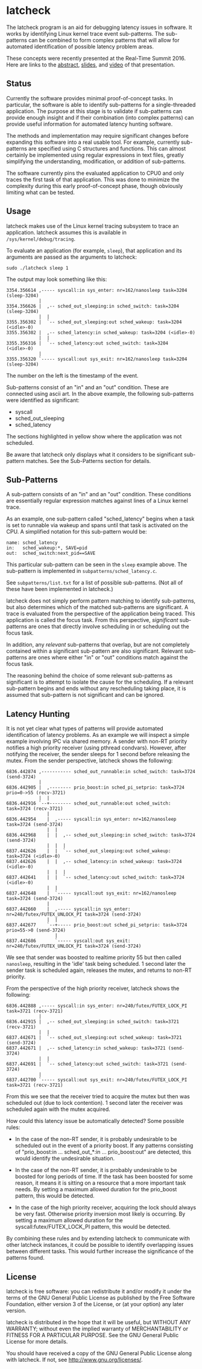 # latcheck

The latcheck program is an aid for debugging latency issues in software. It
works by identifying Linux kernel trace event sub-patterns. The sub-patterns
can be combined to form complex patterns that will allow for automated
identification of possible latency problem areas.

These concepts were recently presented at the Real-Time Summit 2016. Here
are links to the
[abstract](https://wiki.linuxfoundation.org/realtime/events/rt-summit2016/pattern-based-failure-analysis),
[slides](https://wiki.linuxfoundation.org/_media/realtime/events/rt-summit2016/rt-debugging-pattern-based-debugging_thomas-gleixner.pdf), and
[video](https://www.youtube.com/watch?v=dLRzMYYr1tc) of that presentation.

## Status

Currently the software provides minimal proof-of-concept tasks. In particular,
the software is able to identify sub-patterns for a single-threaded
application. The purpose at this stage is to validate if sub-patterns can
provide enough insight and if their combination (into complex patterns) can
provide useful information for automated latency hunting software.

The methods and implementation may require significant changes before expanding
this software into a real usable tool. For example, currently sub-patterns are
specified using C structures and functions. This can almost certainly be
implemented using regular expressions in text files, greatly simplifying the
understanding, modification, or addition of sub-patterns.

The software currently pins the evaluated application to CPU0 and only traces
the first task of that application. This was done to minimize the complexity
during this early proof-of-concept phase, though obviously limiting what can be
tested.

## Usage

latcheck makes use of the Linux kernel tracing subsystem to trace an
application. latcheck assumes this is available in `/sys/kernel/debug/tracing`.

To evaluate an application (for example, `sleep`), that application and its
arguments are passed as the arguments to latcheck:

```
sudo ./latcheck sleep 1
```

The output may look something like this:

```
3354.356614 ,----- syscall:in sys_enter: nr=162/nanosleep task=3204 (sleep-3204)
            |     
3354.356626 |  ,-- sched_out_sleeping:in sched_switch: task=3204 (sleep-3204)
            |  |  
3355.356302 |  `-- sched_out_sleeping:out sched_wakeup: task=3204 (<idle>-0)
3355.356302 |  ,-- sched_latency:in sched_wakeup: task=3204 (<idle>-0)
            |  |  
3355.356316 |  `-- sched_latency:out sched_switch: task=3204 (<idle>-0)
            |     
3355.356320 `----- syscall:out sys_exit: nr=162/nanosleep task=3204 (sleep-3204)
```

The number on the left is the timestamp of the event.

Sub-patterns consist of an "in" and an "out" condition. These are connected
using ascii art. In the above example, the following sub-patterns were
identified as significant:

- syscall
- sched_out_sleeping
- sched_latency

The sections highlighted in yellow show where the application was not
scheduled.

Be aware that latcheck only displays what it considers to be significant
sub-pattern matches. See the Sub-Patterns section for details.

## Sub-Patterns

A sub-pattern consists of an "in" and an "out" condition. These conditions are
essentially regular expression matches against lines of a Linux kernel trace.

As an example, one sub-pattern called "sched_latency" begins when a task is
set to runnable via wakeup and spans until that task is activated on the
CPU. A simplified notation for this sub-pattern would be:

```
name: sched_latency
in:   sched_wakeup:*, SAVE=pid
out:  sched_switch:next_pid==SAVE
```

This particular sub-pattern can be seen in the `sleep` example above. The
sub-pattern is implemented in `subpatterns/sched_latency.c`.

See `subpatterns/list.txt` for a list of possible sub-patterns. (Not all of
these have been implemented in latcheck.)

latcheck does not simply perform pattern matching to identify sub-patterns,
but also determines which of the matched sub-patterns are significant. A trace
is evaluated from the perspective of the application being traced. This
application is called the focus task. From this perspective, _significant_
sub-patterns are ones that directly involve scheduling in or scheduling out
the focus task.

In addition, any _relevant_ sub-patterns that overlap, but are not completely
contained within a significant sub-pattern are also significant. Relevant
sub-patterns are ones where either "in" or "out" conditions match against the
focus task.

The reasoning behind the choice of some relevant sub-patterns as significant
is to attempt to isolate the cause for the scheduling. If a relevant
sub-pattern begins and ends without any rescheduling taking place, it is
assumed that sub-pattern is not significant and can be ignored.

## Latency Hunting

It is not yet clear what types of patterns will provide automated
identification of latency problems. As an example we will inspect a simple
example involving IPC via shared memory. A sender with non-RT priority notifies
a high priority receiver (using pthread condvars). However, after notifying
the receiver, the sender sleeps for 1 second before releasing the mutex. From
the sender perspective, latcheck shows the following:

```
6836.442874 ,----------- sched_out_runnable:in sched_switch: task=3724 (send-3724)
            |           
6836.442905 |  ,-------- prio_boost:in sched_pi_setprio: task=3724 prio=0->55 (recv-3721)
            |  |        
6836.442916 `--+-------- sched_out_runnable:out sched_switch: task=3724 (recv-3721)
               |        
6836.442954    |  ,----- syscall:in sys_enter: nr=162/nanosleep task=3724 (send-3724)
               |  |     
6836.442968    |  |  ,-- sched_out_sleeping:in sched_switch: task=3724 (send-3724)
               |  |  |  
6837.442626    |  |  `-- sched_out_sleeping:out sched_wakeup: task=3724 (<idle>-0)
6837.442626    |  |  ,-- sched_latency:in sched_wakeup: task=3724 (<idle>-0)
               |  |  |  
6837.442641    |  |  `-- sched_latency:out sched_switch: task=3724 (<idle>-0)
               |  |     
6837.442648    |  `----- syscall:out sys_exit: nr=162/nanosleep task=3724 (send-3724)
               |        
6837.442660    |  ,----- syscall:in sys_enter: nr=240/futex/FUTEX_UNLOCK_PI task=3724 (send-3724)
               |  |     
6837.442677    `--+----- prio_boost:out sched_pi_setprio: task=3724 prio=55->0 (send-3724)
                  |     
6837.442686       `----- syscall:out sys_exit: nr=240/futex/FUTEX_UNLOCK_PI task=3724 (send-3724)
```

We see that sender was boosted to realtime priority 55 but then called
`nanosleep`, resulting in the 'idle' task being scheduled. 1 second later the
sender task is scheduled again, releases the mutex, and returns to non-RT
priority.

From the perspective of the high priority receiver, latcheck shows the
following:

```
6836.442888 ,----- syscall:in sys_enter: nr=240/futex/FUTEX_LOCK_PI task=3721 (recv-3721)
            |     
6836.442915 |  ,-- sched_out_sleeping:in sched_switch: task=3721 (recv-3721)
            |  |  
6837.442671 |  `-- sched_out_sleeping:out sched_wakeup: task=3721 (send-3724)
6837.442671 |  ,-- sched_latency:in sched_wakeup: task=3721 (send-3724)
            |  |  
6837.442691 |  `-- sched_latency:out sched_switch: task=3721 (send-3724)
            |     
6837.442700 `----- syscall:out sys_exit: nr=240/futex/FUTEX_LOCK_PI task=3721 (recv-3721)
```

From this we see that the receiver tried to acquire the mutex but then was
scheduled out (due to lock contention). 1 second later the receiver was
scheduled again with the mutex acquired.

How could this latency issue be automatically detected? Some possible rules:

- In the case of the non-RT sender, it is probably undesirable to be scheduled
  out in the event of a priority boost. If any patterns consisting of
  "prio_boost:in ... sched_out_*:in ... prio_boost:out" are detected, this
  would identify the undesirable situation.

- In the case of the non-RT sender, it is probably undesirable to be boosted
  for long periods of time. If the task has been boosted for some reason, it
  means it is sitting on a resource that a more important task needs. By
  setting a maximum allowed duration for the prio_boost pattern, this would
  be detected.

- In the case of the high priority receiver, acquiring the lock should always be
  very fast. Otherwise priority inversion most likely is occurring. By setting
  a maximum allowed duration for the syscall:futex/FUTEX_LOCK_PI pattern, this
  would be detected.

By combining these rules and by extending latcheck to communicate with other
latcheck instances, it could be possible to identify overlapping issues between
different tasks. This would further increase the significance of the patterns
found.

## License

latcheck is free software: you can redistribute it and/or modify
it under the terms of the GNU General Public License as published by
the Free Software Foundation, either version 3 of the License, or
(at your option) any later version.

latcheck is distributed in the hope that it will be useful,
but WITHOUT ANY WARRANTY; without even the implied warranty of
MERCHANTABILITY or FITNESS FOR A PARTICULAR PURPOSE.  See the
GNU General Public License for more details.

You should have received a copy of the GNU General Public License
along with latcheck.  If not, see <http://www.gnu.org/licenses/>.
